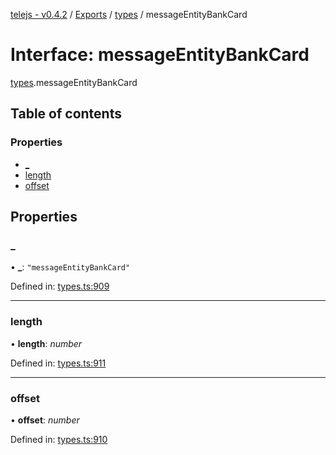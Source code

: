 [telejs - v0.4.2](../README.md) / [Exports](../modules.md) / [types](../modules/types.md) / messageEntityBankCard

# Interface: messageEntityBankCard

[types](../modules/types.md).messageEntityBankCard

## Table of contents

### Properties

- [\_](types.messageentitybankcard.md#_)
- [length](types.messageentitybankcard.md#length)
- [offset](types.messageentitybankcard.md#offset)

## Properties

### \_

• **\_**: ``"messageEntityBankCard"``

Defined in: [types.ts:909](https://github.com/telejs/telejs/blob/64a8dcf/src/types.ts#L909)

___

### length

• **length**: *number*

Defined in: [types.ts:911](https://github.com/telejs/telejs/blob/64a8dcf/src/types.ts#L911)

___

### offset

• **offset**: *number*

Defined in: [types.ts:910](https://github.com/telejs/telejs/blob/64a8dcf/src/types.ts#L910)
